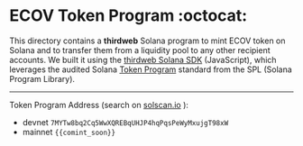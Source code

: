 # ECOV Token Program :octocat:

This directory contains a **thirdweb** Solana program to mint ECOV token on Solana and to transfer them from a liquidity pool to any other recipient accounts. We built it using the [thirdweb Solana SDK](https://portal.thirdweb.com/solana) (JavaScript), which leverages the audited Solana [Token Program](https://spl.solana.com/token) standard from the SPL (Solana Program Library). 

---

Token Program Address (search on [solscan.io](https://solscan.io/) ):
- devnet `7MYTw8bq2Cq5WwXQREBqUHJP4hqPqsPeWyMxujgT98xW`
- mainnet `{{comint_soon}}`